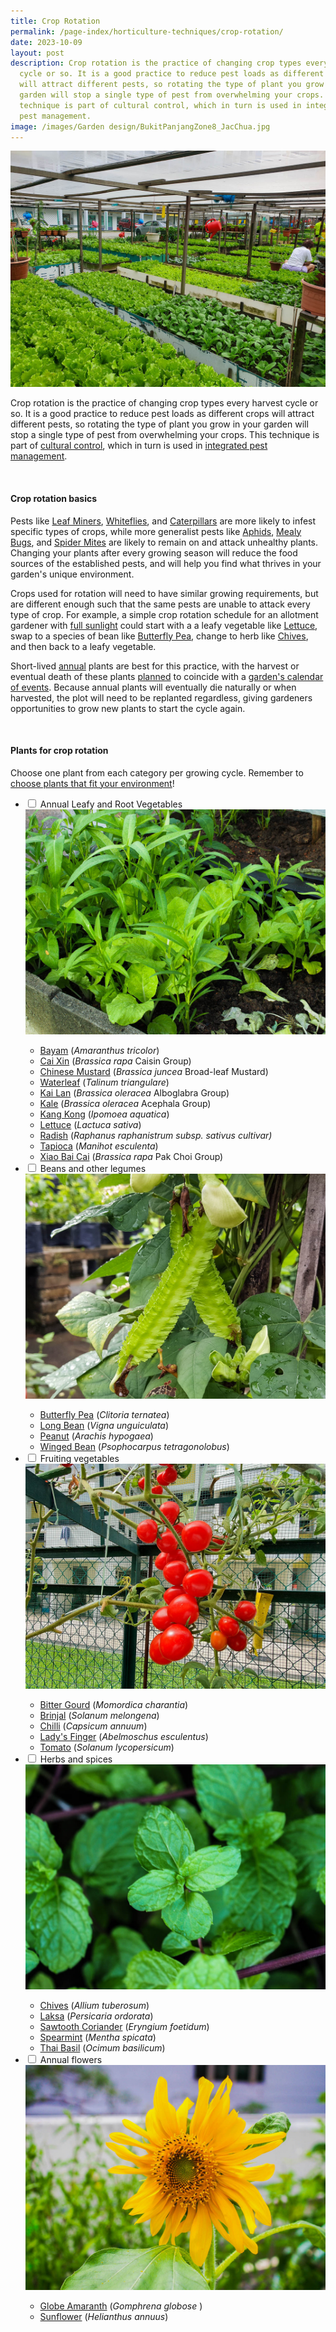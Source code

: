 ```yaml
---
title: Crop Rotation
permalink: /page-index/horticulture-techniques/crop-rotation/
date: 2023-10-09
layout: post
description: Crop rotation is the practice of changing crop types every harvest
  cycle or so. It is a good practice to reduce pest loads as different crops
  will attract different pests, so rotating the type of plant you grow in your
  garden will stop a single type of pest from overwhelming your crops. This
  technique is part of cultural control, which in turn is used in integrated
  pest management.
image: /images/Garden design/BukitPanjangZone8_JacChua.jpg
---
```

<section>
	<img title="A Community Garden growing a variety of leafy vegetables for an event. Photo by Jacqueline Chua." src="/images/Garden%20design/BukitPanjangZone8_JacChua.jpg">
	<p>Crop rotation is the practice of changing crop types every harvest cycle or so. It is a good practice to reduce pest loads as different crops will attract different pests, so rotating the type of plant you grow in your garden will stop a single type of pest from overwhelming your crops. This technique is part of <a href="/page-index/horticulture-techniques/pest-control/#cultural_control">cultural control</a>, which in turn is used in <a href="/page-index/horticulture-techniques/ipm/">integrated pest management</a>.</p>
<br>	
</section>
<section>
	<h4>Crop rotation basics</h4>
	<p>Pests like <a href="/page-index/pests/leaf-miner/">Leaf Miners</a>, <a href="/page-index/pests/whiteflies/">Whiteflies</a>, and <a href="/page-index/pests/caterpillars/">Caterpillars</a> are more likely to infest specific types of crops, while more generalist pests like <a href="/page-index/pests/aphids/">Aphids</a>, <a href="/page-index/pests/mealy-bugs/">Mealy Bugs</a>, and <a href="/page-index/pests/spider-mites/">Spider Mites</a> are likely to remain on and attack unhealthy plants. Changing your plants after every growing season will reduce the food sources of the established pests, and will help you find what thrives in your garden's unique environment.</p>
	<p>Crops used for rotation will need to have similar growing requirements, but are different enough such that the same pests are unable to attack every type of crop. For example, a simple crop rotation schedule for an allotment gardener with <a href="/page-index/horticulture-techniques/gauging-light/">full sunlight</a> could start with a a leafy vegetable like <a href="/page-index/edible-plants/lettuce/">Lettuce</a>, swap to a species of bean like <a href="/page-index/edible-plants/butterfly-pea/">Butterfly Pea</a>, change to herb like <a href="/page-index/edible-plants/chives/">Chives</a>, and then back to a leafy vegetable.</p>
	<p>Short-lived <a href="/learn-more-about-gardening/glossary/#a">annual</a> plants are best for this practice, with the harvest or eventual death of these plants <a href="/digital-tools/sowing-planner/"> planned</a> to coincide with a <a href="/page-index/garden-group-management/managing-a-community-garden-group/">garden's calendar of events</a>. Because annual plants will eventually die naturally or when harvested, the plot will need to be replanted regardless, giving gardeners opportunities to grow new plants to start the cycle again.</p>
<br>
</section>
<section>
	<h4>Plants for crop rotation</h4>
	<p>Choose one plant from each category per growing cycle. Remember to <a href="/page-index/horticulture-techniques/choosing-plants/">choose plants that fit your environment</a>!</p>
	<ul class="jekyllcodex_accordion">
		<li><input type="checkbox" id="accordion1">
		<label for="accordion1">Annual Leafy and Root Vegetables</label><div>
			<img title="Leafy Vegetables growing in a Community Garden. Photo by Jacqueline Chua." src="/images/Plants/LeafyVeg_JacChua.jpg">
			<ul>
				<li><a href="/page-index/edible-plants/bayam/">Bayam</a> (<em>Amaranthus tricolor</em>)</li>
				<li><a href="/page-index/edible-plants/cai-xin/">Cai Xin</a> (<em>Brassica&nbsp;rapa</em>&nbsp;Caisin Group)</li>
				<li><a href="/page-index/edible-plants/chinese-mustard/">Chinese Mustard</a> (<em>Brassica juncea</em> Broad-leaf Mustard)</li>
				<li><a href="/page-index/edible-plants/waterleaf/">Waterleaf</a> (<em>Talinum triangulare</em>)</li>
				<li><a href="/page-index/edible-plants/kai-lan/">Kai Lan</a> (<em>Brassica oleracea</em> Alboglabra Group)</li>
				<li><a href="/page-index/edible-plants/kale/">Kale</a> (<em>Brassica oleracea</em> Acephala Group)</li>
				<li><a href="/page-index/edible-plants/kang-kong/">Kang Kong</a> (<em>Ipomoea aquatica</em>)</li>
				<li><a href="/page-index/edible-plants/lettuce/">Lettuce</a> (<em>Lactuca sativa</em>)</li>
				<li><a href="/page-index/edible-plants/radish/">Radish</a> (<em>Raphanus raphanistrum subsp. sativus cultivar)</em></li>
				<li><a href="/page-index/edible-plants/tapioca/">Tapioca</a> (<em>Manihot esculenta</em>)</li>
				<li><a href="/page-index/edible-plants/xiao-bai-cai/">Xiao Bai Cai</a> (<em>Brassica rapa</em> Pak Choi Group)</li>
			</ul>
			</div></li>
		<li><input type="checkbox" id="accordion2">
		<label for="accordion2">Beans and other legumes</label><div>
			<img title="Winged beans. Photo by Jacqueline Chua." src="/images/Plants/WingedBean_JacChua%20(2).jpg"> 
					<ul>
				<li><a href="/page-index/edible-plants/butterfly-pea/">Butterfly Pea</a> (<em>Clitoria ternatea</em>)</li>
				<li><a href="/page-index/edible-plants/long-bean/">Long Bean</a> (<em>Vigna unguiculata</em>)</li>
						<li><a href="/page-index/edible-plants/peanut/">Peanut</a> (<em>Arachis hypogaea</em>)</li>
				<li><a href="/page-index/edible-plants/winged-bean/">Winged Bean</a> (<em>Psophocarpus tetragonolobus</em>)</li>
			</ul>
			</div></li>
		<li><input type="checkbox" id="accordion3">
		<label for="accordion3">Fruiting vegetables</label><div>
			<img title="Cherry Tomatoes. Photo by Jacqueline Chua." src="/images/Plants/Tomato_JacChua%20(4).jpg"> 
								<ul>
									<li><a href="/page-index/edible-plants/bitter-gourd/">Bitter Gourd</a> (<em>Momordica charantia</em>)</li>
									<li><a href="/page-index/edible-plants/brinjal/">Brinjal</a> (<em>Solanum melongena</em>)</li>
									<li><a href="/page-index/edible-plants/chilli/">Chilli</a> (<em>Capsicum annuum</em>)</li>
				<li><a href="/page-index/edible-plants/ladys-finger/">Lady's Finger</a> (<em>Abelmoschus esculentus</em>)</li>
									<li><a href="/page-index/edible-plants/tomato/">Tomato</a> (<em>Solanum lycopersicum</em>)</li>
			</ul>
			</div></li>
		<li><input type="checkbox" id="accordion4">
		<label for="accordion4">Herbs and spices</label><div>
			<img title="Spearmint. Photo by Jacqueline Chua." src="/images/Plants/EnglishMint_JacChua%20(2).jpg"> 
			<ul>
				<li><a href="/page-index/edible-plants/chives/">Chives</a> (<em>Allium tuberosum</em>)</li>
				<li><a href="/page-index/edible-plants/laksa/">Laksa</a> (<em>Persicaria ordorata</em>)</li>
				<li><a href="/page-index/edible-plants/sawtooth-coriander/">Sawtooth Coriander</a> (<em>Eryngium foetidum</em>)</li>
				<li><a href="/page-index/edible-plants/spearmint/">Spearmint</a> (<em>Mentha spicata</em>)</li>
				<li><a href="/page-index/edible-plants/thai-basil/">Thai Basil</a> (<em>Ocimum basilicum</em>)</li>
			</ul>
			</div></li>
		<li><input type="checkbox" id="accordion5">
		<label for="accordion5">Annual flowers</label><div>
			<img title="A sunflower. Photo by Jacqueline Chua." src="/images/Plants/SunflowerJacChua%20(1).jpg"> 
														<ul>
					<li><a href="/page-index/ornamental-plants/globe-amaranth/">Globe Amaranth</a> (<em>Gomphrena globose
</em>)</li>
				<li><a href="/page-index/edible-plants/sunflower/">Sunflower</a> (<em>Helianthus annuus</em>)</li>
			</ul>
			</div></li>
		</ul>
	<br>
</section>